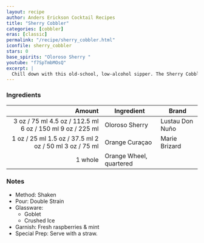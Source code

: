 ```yaml
---
layout: recipe
author: Anders Erickson Cocktail Recipes
title: "Sherry Cobbler"
categories: [cobbler]
eras: [classic]
permalink: "/recipe/sherry_cobbler.html"
iconfile: sherry_cobbler
stars: 0
base_spirits: "Oloroso Sherry "
youtube: "f7SpTmbMOsQ"
excerpt: |
  Chill down with this old-school, low-alcohol sipper. The Sherry Cobbler is a classic, delicious alternative to the Mint Julep.
---
```


### Ingredients

|  Amount | Ingredient              | Brand           |
| ------: | ----------------------- | --------------- |
|    <span class="onex active">3 oz / 75 ml</span> <span class="onehalfx">4.5 oz / 112.5 ml</span> <span class="twox">6 oz / 150 ml</span> <span class="threex">9 oz / 225 ml</span> | Oloroso Sherry          | Lustau Don Nuño |
|    <span class="onex active">1 oz / 25 ml</span> <span class="onehalfx">1.5 oz / 37.5 ml</span> <span class="twox">2 oz / 50 ml</span> <span class="threex">3 oz / 75 ml</span> | Orange Curaçao          | Marie Brizard   |
| 1 whole | Orange Wheel, quartered |

### Notes

- Method: Shaken
- Pour: Double Strain
- Glassware:
  - Goblet
  - Crushed Ice
- Garnish: Fresh raspberries & mint
- Special Prep: Serve with a straw.

